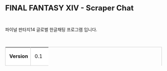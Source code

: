 <p><b><span style="font-size: 18pt;">FINAL FANTASY XIV - Scraper Chat</span></b></p><p><br></p><p>파이널 판타지14 글로벌 한글채팅 프로그램 입니다.<br></p><p><br></p><table border="0" cellpadding="0" cellspacing="0" style="border:1px solid #cccccc; border-left:0; border-bottom:0;" class="__se_tbl"><tbody>
<tr><td style="border-width: 0px 0px 1px 1px; border-bottom-style: solid; border-left-style: solid; border-bottom-color: rgb(204, 204, 204); border-left-color: rgb(204, 204, 204); border-image: initial; border-top-style: initial; border-top-color: initial; border-right-style: initial; border-right-color: initial; width: 62px; height: 18px; background-color: rgb(255, 255, 255);" class=""><p><b>&nbsp;Version</b></p></td>
<td style="border-width: 0px 0px 1px 1px; border-bottom-style: solid; border-left-style: solid; border-bottom-color: rgb(204, 204, 204); border-left-color: rgb(204, 204, 204); border-image: initial; border-top-style: initial; border-top-color: initial; border-right-style: initial; border-right-color: initial; background-color: rgb(255, 255, 255); width: 41px; height: 18px;"><p>&nbsp;0.1</p></td>
</tr>
</tbody>
</table><p><br></p><p><br></p>
